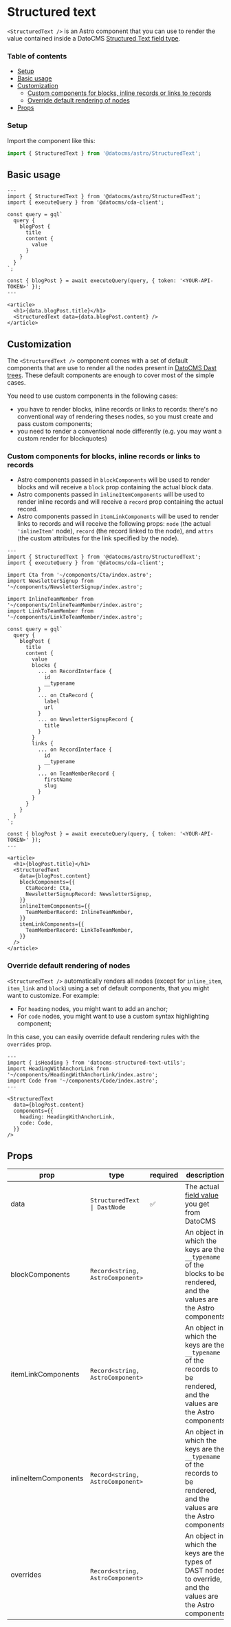 # Structured text

`<StructuredText />` is an Astro component that you can use to render the value contained inside a DatoCMS [Structured Text field type](https://www.datocms.com/docs/structured-text/dast).

### Table of contents

<!-- START doctoc generated TOC please keep comment here to allow auto update -->
<!-- DON'T EDIT THIS SECTION, INSTEAD RE-RUN doctoc TO UPDATE -->

- [Setup](#setup)
- [Basic usage](#basic-usage)
- [Customization](#customization)
  - [Custom components for blocks, inline records or links to records](#custom-components-for-blocks-inline-records-or-links-to-records)
  - [Override default rendering of nodes](#override-default-rendering-of-nodes)
- [Props](#props)

<!-- END doctoc generated TOC please keep comment here to allow auto update -->

### Setup

Import the component like this:

```js
import { StructuredText } from '@datocms/astro/StructuredText';
```

## Basic usage

```astro
---
import { StructuredText } from '@datocms/astro/StructuredText';
import { executeQuery } from '@datocms/cda-client';

const query = gql`
  query {
    blogPost {
      title
      content {
        value
      }
    }
  }
`;

const { blogPost } = await executeQuery(query, { token: '<YOUR-API-TOKEN>' });
---

<article>
  <h1>{data.blogPost.title}</h1>
  <StructuredText data={data.blogPost.content} />
</article>
```

## Customization

The `<StructuredText />` component comes with a set of default components that are use to render all the nodes present in [DatoCMS Dast trees](https://www.datocms.com/docs/structured-text/dast). These default components are enough to cover most of the simple cases.

You need to use custom components in the following cases:

- you have to render blocks, inline records or links to records: there's no conventional way of rendering theses nodes, so you must create and pass custom components;
- you need to render a conventional node differently (e.g. you may want a custom render for blockquotes)

### Custom components for blocks, inline records or links to records

- Astro components passed in `blockComponents` will be used to render blocks and will receive a `block` prop containing the actual block data.
- Astro components passed in `inlineItemComponents` will be used to render inline records and will receive a `record` prop containing the actual record.
- Astro components passed in `itemLinkComponents` will be used to render links to records and will receive the following props: `node` (the actual `'inlineItem'` node), `record` (the record linked to the node), and `attrs` (the custom attributes for the link specified by the node).

```astro
---
import { StructuredText } from '@datocms/astro/StructuredText';
import { executeQuery } from '@datocms/cda-client';

import Cta from '~/components/Cta/index.astro';
import NewsletterSignup from '~/components/NewsletterSignup/index.astro';

import InlineTeamMember from '~/components/InlineTeamMember/index.astro';
import LinkToTeamMember from '~/components/LinkToTeamMember/index.astro';

const query = gql`
  query {
    blogPost {
      title
      content {
        value
        blocks {
          ... on RecordInterface {
            id
            __typename
          }
          ... on CtaRecord {
            label
            url
          }
          ... on NewsletterSignupRecord {
            title
          }
        }
        links {
          ... on RecordInterface {
            id
            __typename
          }
          ... on TeamMemberRecord {
            firstName
            slug
          }
        }
      }
    }
  }
`;

const { blogPost } = await executeQuery(query, { token: '<YOUR-API-TOKEN>' });
---

<article>
  <h1>{blogPost.title}</h1>
  <StructuredText
    data={blogPost.content}
    blockComponents={{
      CtaRecord: Cta,
      NewsletterSignupRecord: NewsletterSignup,
    }}
    inlineItemComponents={{
      TeamMemberRecord: InlineTeamMember,
    }}
    itemLinkComponents={{
      TeamMemberRecord: LinkToTeamMember,
    }}
  />
</article>
```

### Override default rendering of nodes

`<StructuredText />` automatically renders all nodes (except for `inline_item`, `item_link` and `block`) using a set of default components, that you might want to customize. For example:

- For `heading` nodes, you might want to add an anchor;
- For `code` nodes, you might want to use a custom syntax highlighting component;

In this case, you can easily override default rendering rules with the `overrides` prop.

```astro
---
import { isHeading } from 'datocms-structured-text-utils';
import HeadingWithAnchorLink from '~/components/HeadingWithAnchorLink/index.astro';
import Code from '~/components/Code/index.astro';
---

<StructuredText
  data={blogPost.content}
  components={{
    heading: HeadingWithAnchorLink,
    code: Code,
  }}
/>
```

## Props

| prop                 | type                             | required           | description                                                                                                             |
| -------------------- | -------------------------------- | ------------------ | ----------------------------------------------------------------------------------------------------------------------- |
| data                 | `StructuredText \| DastNode`     | :white_check_mark: | The actual [field value](https://www.datocms.com/docs/structured-text/dast) you get from DatoCMS                        |
| blockComponents      | `Record<string, AstroComponent>` |                    | An object in which the keys are the `__typename` of the blocks to be rendered, and the values are the Astro components  |
| itemLinkComponents   | `Record<string, AstroComponent>` |                    | An object in which the keys are the `__typename` of the records to be rendered, and the values are the Astro components |
| inlineItemComponents | `Record<string, AstroComponent>` |                    | An object in which the keys are the `__typename` of the records to be rendered, and the values are the Astro components |
| overrides            | `Record<string, AstroComponent>` |                    | An object in which the keys are the types of DAST nodes to override, and the values are the Astro components            |
